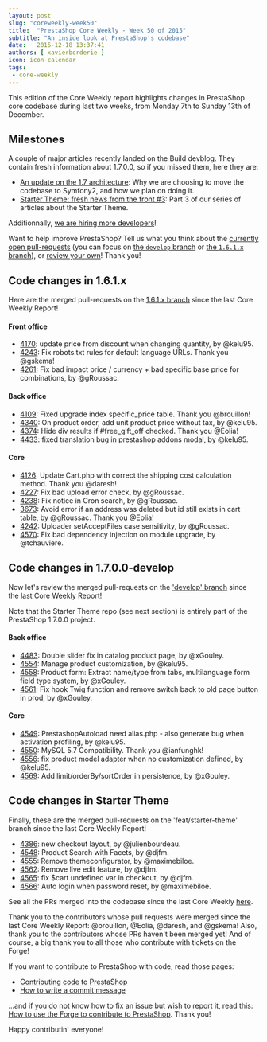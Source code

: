 ```yaml
---
layout: post
slug: "coreweekly-week50"
title:  "PrestaShop Core Weekly - Week 50 of 2015"
subtitle: "An inside look at PrestaShop's codebase"
date:   2015-12-18 13:37:41
authors: [ xavierborderie ]
icon: icon-calendar
tags:
 - core-weekly
---
```


This edition of the Core Weekly report highlights changes in PrestaShop core codebase during last two weeks, from Monday 7th to Sunday 13th of December.


## Milestones

A couple of major articles recently landed on the Build devblog. They contain fresh information about 1.7.0.0, so if you missed them, here they are:

 * [An update on the 1.7 architecture](http://build.prestashop.com/news/prestashop-1-7-and-symfony/): Why we are choosing to move the codebase to Symfony2, and how we plan on doing it.
 * [Starter Theme: fresh news from the front #3](http://build.prestashop.com/news/starter-theme-news-3/): Part 3 of our series of articles about the Starter Theme.
 
Additionnally, [we are hiring more developers](http://build.prestashop.com/news/prestacrew-hiring/)!

Want to help improve PrestaShop? Tell us what you think about the [currently open pull-requests](https://github.com/PrestaShop/PrestaShop/pulls) (you can focus on [the `develop` branch](https://github.com/PrestaShop/PrestaShop/pulls?utf8=%E2%9C%93&q=is%3Apr+is%3Aopen+base%3Adevelop) or [the `1.6.1.x` branch]()), or [review your own](http://build.prestashop.com/news/review-your-pull-requests/)! Thank you!


## Code changes in 1.6.1.x

Here are the merged pull-requests on the [1.6.1.x branch](https://github.com/PrestaShop/PrestaShop/tree/1.6.1.x) since the last Core Weekly Report!

#### Front office
 
 * [4170](https://github.com/PrestaShop/PrestaShop/pull/4170): update price from discount when changing quantity, by @kelu95.
 * [4243](https://github.com/PrestaShop/PrestaShop/pull/4243): Fix robots.txt rules for default language URLs. Thank you @gskema!
 * [4261](https://github.com/PrestaShop/PrestaShop/pull/4261): Fix bad impact price / currency + bad specific base price for combinations, by @gRoussac.


#### Back office
 
 * [4109](https://github.com/PrestaShop/PrestaShop/pull/4109): Fixed upgrade index specific_price table. Thank you @brouillon!
 * [4340](https://github.com/PrestaShop/PrestaShop/pull/4340): On product order, add unit product price without tax, by @kelu95.
 * [4374](https://github.com/PrestaShop/PrestaShop/pull/4374): Hide div results if #free_gift_off checked. Thank you @Eolia!
 * [4433](https://github.com/PrestaShop/PrestaShop/pull/4433): fixed translation bug in prestashop addons modal, by @kelu95.

 
 
#### Core
 
 * [4126](https://github.com/PrestaShop/PrestaShop/pull/4126): Update Cart.php with correct the shipping cost calculation method. Thank you @daresh!
 * [4227](https://github.com/PrestaShop/PrestaShop/pull/4227): Fix bad upload error check, by @gRoussac.
 * [4238](https://github.com/PrestaShop/PrestaShop/pull/4238): Fix notice in Cron search, by @gRoussac.
 * [3673](https://github.com/PrestaShop/PrestaShop/pull/3673): Avoid error if an address was deleted but id still exists in cart table, by @gRoussac. Thank you @Eolia!
 * [4242](https://github.com/PrestaShop/PrestaShop/pull/4242): Uploader setAcceptFiles case sensitivity, by @gRoussac.
 * [4570](https://github.com/PrestaShop/PrestaShop/pull/4570): Fix bad dependency injection on module upgrade, by @tchauviere.

 

## Code changes in 1.7.0.0-develop

Now let's review the merged pull-requests on the ['develop' branch](https://github.com/PrestaShop/PrestaShop/tree/develop) since the last Core Weekly Report!

Note that the Starter Theme repo (see next section) is entirely part of the PrestaShop 1.7.0.0 project.

 
#### Back office

 * [4483](https://github.com/PrestaShop/PrestaShop/pull/4483): Double slider fix in catalog product page, by @xGouley.
 * [4554](https://github.com/PrestaShop/PrestaShop/pull/4554): Manage product customization, by @kelu95.
 * [4558](https://github.com/PrestaShop/PrestaShop/pull/4558): Product form: Extract name/type from tabs, multilanguage form field type system, by @xGouley.
 * [4561](https://github.com/PrestaShop/PrestaShop/pull/4561): Fix hook Twig function and remove switch back to old page button in prod, by @xGouley.
 


#### Core

 * [4549](https://github.com/PrestaShop/PrestaShop/pull/4549): PrestashopAutoload need alias.php - also generate bug when activation profiling, by @kelu95.
 * [4550](https://github.com/PrestaShop/PrestaShop/pull/4550): MySQL 5.7 Compatibility. Thank you @ianfunghk!
 * [4556](https://github.com/PrestaShop/PrestaShop/pull/4556): fix product model adapter when no customization defined, by @kelu95.
 * [4569](https://github.com/PrestaShop/PrestaShop/pull/4569): Add limit/orderBy/sortOrder in persistence, by @xGouley.
 
 
## Code changes in Starter Theme

Finally, these are the merged pull-requests on the 'feat/starter-theme' branch since the last Core Weekly Report!

 * [4386](https://github.com/PrestaShop/PrestaShop/pull/4386): new checkout layout, by @julienbourdeau.
 * [4548](https://github.com/PrestaShop/PrestaShop/pull/4548): Product Search with Facets, by @djfm.
 * [4555](https://github.com/PrestaShop/PrestaShop/pull/4555): Remove themeconfigurator, by @maximebiloe.
 * [4562](https://github.com/PrestaShop/PrestaShop/pull/4562): Remove live edit feature, by @djfm.
 * [4565](https://github.com/PrestaShop/PrestaShop/pull/4565): fix $cart undefined var in checkout, by @djfm.
 * [4566](https://github.com/PrestaShop/PrestaShop/pull/4566): Auto login when password reset, by @maximebiloe.
 
 
 
See all the PRs merged into the codebase since the last Core Weekly [here](https://github.com/PrestaShop/PrestaShop/pulls?q=is%3Apr+merged%3A2015-12-07T00%3A00%3A01..2015-12-13T23%3A59%3A59+is%3Aclosed&utf8=%E2%9C%93).

Thank you to the contributors whose pull requests were merged since the last Core Weekly Report: @brouillon, @Eolia, @daresh, and @gskema! Also, thank you to the contributors whose PRs haven't been merged yet! And of course, a big thank you to all those who contribute with tickets on the Forge!

If you want to contribute to PrestaShop with code, read those pages:

 * [Contributing code to PrestaShop](http://doc.prestashop.com/display/PS16/Contributing+code+to+PrestaShop)
 * [How to write a commit message](http://doc.prestashop.com/display/PS16/How+to+write+a+commit+message)

...and if you do not know how to fix an issue but wish to report it, read this: [How to use the Forge to contribute to PrestaShop](http://doc.prestashop.com/display/PS16/How+to+use+the+Forge+to+contribute+to+PrestaShop). Thank you!

Happy contributin' everyone!
